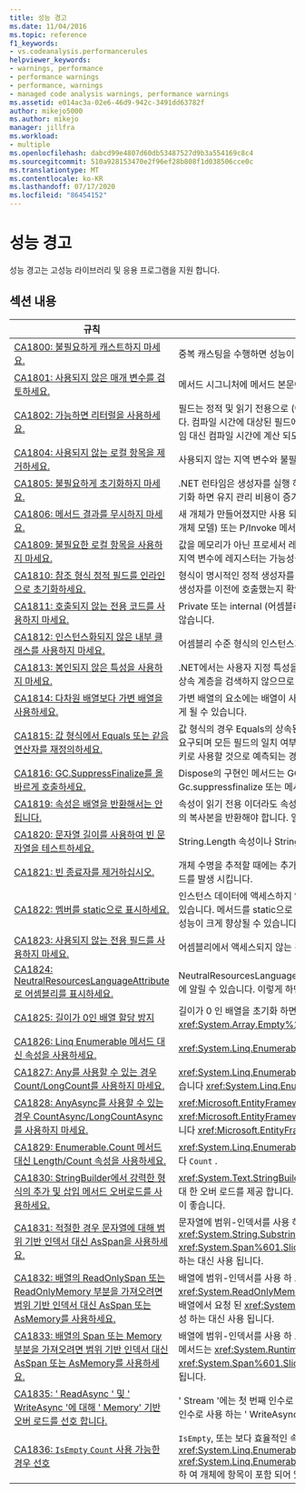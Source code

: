 ```yaml
---
title: 성능 경고
ms.date: 11/04/2016
ms.topic: reference
f1_keywords:
- vs.codeanalysis.performancerules
helpviewer_keywords:
- warnings, performance
- performance warnings
- performance, warnings
- managed code analysis warnings, performance warnings
ms.assetid: e014ac3a-02e6-46d9-942c-3491dd63782f
author: mikejo5000
ms.author: mikejo
manager: jillfra
ms.workload:
- multiple
ms.openlocfilehash: dabcd99e4807d60db53487527d9b3a554169c8c4
ms.sourcegitcommit: 510a928153470e2f96ef28b808f1d038506cce0c
ms.translationtype: MT
ms.contentlocale: ko-KR
ms.lasthandoff: 07/17/2020
ms.locfileid: "86454152"
---
```

# <a name="performance-warnings"></a>성능 경고
성능 경고는 고성능 라이브러리 및 응용 프로그램을 지원 합니다.

## <a name="in-this-section"></a>섹션 내용

| 규칙 | 설명 |
| - | - |
| [CA1800: 불필요하게 캐스트하지 마세요.](../code-quality/ca1800.md) | 중복 캐스팅을 수행하면 성능이 저하됩니다. 특히 간단한 반복 문에서 캐스팅이 수행될 때 더욱 그러합니다. |
| [CA1801: 사용되지 않은 매개 변수를 검토하세요.](../code-quality/ca1801.md) | 메서드 시그니처에 메서드 본문에서 사용되지 않는 매개 변수가 있습니다. |
| [CA1802: 가능하면 리터럴을 사용하세요.](../code-quality/ca1802.md) | 필드는 정적 및 읽기 전용으로 (에서 공유 되 고 읽기 전용)로 선언 되 [!INCLUDE[vbprvb](../code-quality/includes/vbprvb_md.md)] 고, 컴파일 시간에 계산할 수 값으로 초기화 됩니다. 컴파일 시간에 대상된 필드에 할당 되는 값을 계산할 이기 때문에 const 선언을 변경 (에서 Const [!INCLUDE[vbprvb](../code-quality/includes/vbprvb_md.md)]) 필드 값을 런타임 대신 컴파일 시간에 계산 되도록 합니다. |
| [CA1804: 사용되지 않는 로컬 항목을 제거하세요.](../code-quality/ca1804.md) | 사용되지 않는 지역 변수와 불필요한 할당으로 어셈블리의 크기가 증가하고 성능이 저하될 수 있습니다. |
| [CA1805: 불필요하게 초기화하지 마세요.](../code-quality/ca1805.md) | .NET 런타임은 생성자를 실행 하기 전에 참조 형식의 모든 필드를 기본값으로 초기화 합니다. 대부분의 경우 필드를 기본값으로 명시적으로 초기화 하면 유지 관리 비용이 증가 하 고 성능이 저하 될 수 있습니다 (예: 어셈블리 크기 증가). |
| [CA1806: 메서드 결과를 무시하지 마세요.](../code-quality/ca1806.md) | 새 개체가 만들어졌지만 사용 되지 않거나, 새 문자열을 만들고 반환 하는 메서드가 호출 되 고 새 문자열이 사용 되지 않거나, COM (구성 요소 개체 모델) 또는 P/Invoke 메서드가 사용 되지 않는 HRESULT 또는 오류 코드를 반환 합니다. |
| [CA1809: 불필요한 로컬 항목을 사용하지 마세요.](../code-quality/ca1809.md) | 값을 메모리가 아닌 프로세서 레지스터에 저장하는 방법은 성능 최적화에 많이 사용되는 방법이며 "값의 레지스터 등록"이라고도 합니다.  모든 지역 변수에 레지스터는 가능성을 늘리려면 64 로컬 변수 수를 제한 합니다. |
| [CA1810: 참조 형식 정적 필드를 인라인으로 초기화하세요.](../code-quality/ca1810.md) | 형식이 명시적인 정적 생성자를 선언하면 JIT(Just-in-Time) 컴파일러는 형식의 각 정적 메서드와 인스턴스 생성자에 검사를 추가하여 정적 생성자를 이전에 호출했는지 확인합니다. 정적 생성자 검사로 인해 성능이 저하될 수 있습니다. |
| [CA1811: 호출되지 않는 전용 코드를 사용하지 마세요.](../code-quality/ca1811.md) | Private 또는 internal (어셈블리 수준) 멤버는 어셈블리에 호출자가 없으며 공용 언어 런타임에서 호출 되지 않으며 대리자에 의해 호출 되지 않습니다. |
| [CA1812: 인스턴스화되지 않은 내부 클래스를 사용하지 마세요.](../code-quality/ca1812.md) | 어셈블리 수준 형식의 인스턴스가 어셈블리에서 코드에 의해 만들어지지 않습니다. |
| [CA1813: 봉인되지 않은 특성을 사용하지 마세요.](../code-quality/ca1813.md) | .NET에서는 사용자 지정 특성을 검색 하는 메서드를 제공 합니다. 기본적으로 이러한 메서드는 특성 상속 계층을 검색합니다. 특성을 봉인하면 상속 계층을 검색하지 않으므로 성능이 향상될 수 있습니다. |
| [CA1814: 다차원 배열보다 가변 배열을 사용하세요.](../code-quality/ca1814.md) | 가변 배열의 요소에는 배열이 사용됩니다. 요소를 구성 하는 배열은 크기가 다를 수 있으며,이로 인해 일부 데이터 집합에 대해 공간을 낭비 하 게 될 수 있습니다. |
| [CA1815: 값 형식에서 Equals 또는 같음 연산자를 재정의하세요.](../code-quality/ca1815.md) | 값 형식의 경우 Equals의 상속된 구현에서 Reflection 라이브러리를 사용하며 모든 필드의 내용을 비교합니다. Reflection에는 많은 계산이 요구되며 모든 필드의 일치 여부를 비교하는 것이 불필요할 수 있습니다. 사용자가 인스턴스를 비교 또는 정렬하거나 인스턴스를 해시 테이블 키로 사용할 것으로 예측되는 경우에는 값 형식에서 Equals를 구현해야 합니다. |
| [CA1816: GC.SuppressFinalize를 올바르게 호출하세요.](../code-quality/ca1816.md) | Dispose의 구현인 메서드는 GC를 호출 하지 않습니다. Gc.suppressfinalize 또는 Dispose 호출 GC의 구현이 아닌 메서드입니다. Gc.suppressfinalize 또는 메서드는 GC를 호출 합니다. Gc.suppressfinalize 및는이 이외의 항목을 전달 [!INCLUDE[vbprvb](../code-quality/includes/vbprvb_md.md)] 합니다. |
| [CA1819: 속성은 배열을 반환해서는 안 됩니다.](../code-quality/ca1819.md) | 속성이 읽기 전용 이더라도 속성에 의해 반환 되는 배열은 쓰기 방지 되지 않습니다. 배열을 무단으로 변경하지 못하도록 하려면 속성에서 배열의 복사본을 반환해야 합니다. 일반적으로 사용자는 이러한 속성을 호출할 경우 성능에 부정적인 영향을 준다는 것을 인식하지 못합니다. |
| [CA1820: 문자열 길이를 사용하여 빈 문자열을 테스트하세요.](../code-quality/ca1820.md) | String.Length 속성이나 String.IsNullOrEmpty 메서드를 사용하여 문자열을 비교하는 것이 Equals를 사용하는 것보다 훨씬 더 빠릅니다. |
| [CA1821: 빈 종료자를 제거하십시오.](../code-quality/ca1821.md) | 개체 수명을 추적할 때에는 추가로 성능 오버헤드가 발생하므로 가능한 경우 종료자를 사용하지 마십시오. 빈 종료자는 장점 없이 추가 오버 헤드를 발생 시킵니다. |
| [CA1822: 멤버를 static으로 표시하세요.](../code-quality/ca1822.md) | 인스턴스 데이터에 액세스하지 않거나 인스턴스 메서드를 호출하지 않는 멤버는 static([!INCLUDE[vbprvb](../code-quality/includes/vbprvb_md.md)]의 경우 Shared)으로 표시할 수 있습니다. 메서드를 static으로 표시하면 컴파일러는 이러한 멤버에 대한 비가상 호출 사이트를 내보냅니다. 이 경우 성능이 중요한 코드에서 성능이 크게 향상될 수 있습니다. |
| [CA1823: 사용되지 않는 전용 필드를 사용하지 마세요.](../code-quality/ca1823.md) | 어셈블리에서 액세스되지 않는 것으로 보이는 전용 필드가 발견되었습니다. |
| [CA1824: NeutralResourcesLanguageAttribute로 어셈블리를 표시하세요.](../code-quality/ca1824.md) | NeutralResourcesLanguage 특성을 사용하여 어셈블리에 대한 중립 문화권의 리소스를 표시하는 데 사용된 언어를 ResourceManager에 알릴 수 있습니다. 이렇게 하면 로드한 첫 리소스에 대한 찾기 성능을 향상시킬 수 있으며 작업이 간단해집니다. |
| [CA1825: 길이가 0인 배열 할당 방지](../code-quality/ca1825.md) | 길이가 0 인 배열을 초기화 하면 불필요 한 메모리 할당이 발생 합니다. 대신를 호출 하 여 정적으로 할당 된 빈 배열 인스턴스를 사용 합니다 <xref:System.Array.Empty%2A?displayProperty=nameWithType> . 메모리 할당은이 메서드의 모든 호출에서 공유 됩니다. |
| [CA1826: Linq Enumerable 메서드 대신 속성을 사용하세요.](../code-quality/ca1826.md) | <xref:System.Linq.Enumerable>LINQ 메서드는 보다 효율적인 동등한 속성을 지 원하는 형식에서 사용 되었습니다. |
| [CA1827: Any를 사용할 수 있는 경우 Count/LongCount를 사용하지 마세요.](../code-quality/ca1827.md) | <xref:System.Linq.Enumerable.Count%2A>또는 메서드가 <xref:System.Linq.Enumerable.LongCount%2A> 더 효율적으로 사용 되었습니다 <xref:System.Linq.Enumerable.Any%2A> . |
| [CA1828: AnyAsync를 사용할 수 있는 경우 CountAsync/LongCountAsync를 사용하지 마세요.](../code-quality/ca1828.md) | <xref:Microsoft.EntityFrameworkCore.EntityFrameworkQueryableExtensions.CountAsync%2A>또는 메서드가 <xref:Microsoft.EntityFrameworkCore.EntityFrameworkQueryableExtensions.LongCountAsync%2A> 더 효율적으로 사용 되었습니다 <xref:Microsoft.EntityFrameworkCore.EntityFrameworkQueryableExtensions.AnyAsync%2A> . |
| [CA1829: Enumerable.Count 메서드 대신 Length/Count 속성을 사용하세요.](../code-quality/ca1829.md) | <xref:System.Linq.Enumerable.Count%2A>LINQ 메서드가 동등한, 보다 효율적인 또는 속성을 지 원하는 형식에서 사용 `Length` 되었습니다 `Count` . |
| [CA1830: StringBuilder에서 강력한 형식의 추가 및 삽입 메서드 오버로드를 사용하세요.](../code-quality/ca1830.md) | <xref:System.Text.StringBuilder.Append%2A>및 <xref:System.Text.StringBuilder.Insert%2A> 는 system.string 이외의 여러 형식에 대 한 오버 로드를 제공 합니다.  가능 하면 ToString () 및 문자열 기반 오버 로드를 사용 하는 것 보다 강력한 형식의 오버 로드를 사용 하는 것이 좋습니다. |
| [CA1831: 적절한 경우 문자열에 대해 범위 기반 인덱서 대신 AsSpan을 사용하세요.](../code-quality/ca1831.md) | 문자열에 범위-인덱서를 사용 하 고 해당 값을 ReadOnlySpan char 형식에 암시적으로 할당 하는 경우 &lt; &gt; 이 메서드는 <xref:System.String.Substring%2A?#System_String_Substring_System_Int32_System_Int32_> <xref:System.Span%601.Slice%2A?#System_Span_1_Slice_System_Int32_System_Int32_> 문자열의 요청 된 부분 복사본을 생성 하는 대신 사용 됩니다. |
| [CA1832: 배열의 ReadOnlySpan 또는 ReadOnlyMemory 부분을 가져오려면 범위 기반 인덱서 대신 AsSpan 또는 AsMemory를 사용하세요.](../code-quality/ca1832.md) | 배열에 범위-인덱서를 사용 하 고 또는 형식에 값을 암시적으로 할당 하는 경우 <xref:System.ReadOnlySpan%601> <xref:System.ReadOnlyMemory%601> 이 메서드는 <xref:System.Runtime.CompilerServices.RuntimeHelpers.GetSubArray%2A> 배열에서 요청 된 <xref:System.Span%601.Slice%2A?#System_Span_1_Slice_System_Int32_System_Int32_> 부분의 복사본을 생성 하는 대신 사용 됩니다. |
| [CA1833: 배열의 Span 또는 Memory 부분을 가져오려면 범위 기반 인덱서 대신 AsSpan 또는 AsMemory를 사용하세요.](../code-quality/ca1833.md) | 배열에 범위-인덱서를 사용 하 고 또는 형식에 값을 암시적으로 할당 하는 경우 <xref:System.Span%601> <xref:System.Memory%601> 이 메서드는 <xref:System.Runtime.CompilerServices.RuntimeHelpers.GetSubArray%2A> 배열에서 요청 된 <xref:System.Span%601.Slice%2A?#System_Span_1_Slice_System_Int32_System_Int32_> 부분의 복사본을 생성 하는 대신 사용 됩니다. |
| [CA1835: ' ReadAsync ' 및 ' WriteAsync '에 대해 ' Memory' 기반 오버 로드를 선호 합니다.](../code-quality/ca1835.md) | ' Stream '에는 첫 번째 인수로 ' Memory Byte '를 사용 하는 ' ReadAsync ' 오버 로드 &lt; &gt; 와 ' ReadOnlyMemory &lt; Byte &gt; '를 첫 번째 인수로 사용 하는 ' WriteAsync ' 오버 로드가 있습니다. 더 효율적인 메모리 기반 오버 로드를 호출 하는 것이 좋습니다. |
| [CA1836: `IsEmpty` `Count` 사용 가능한 경우 선호](../code-quality/ca1836.md) | `IsEmpty`, 또는 보다 효율적인 속성을 사용 `Count` `Length` <xref:System.Linq.Enumerable.Count%60%601%28System.Collections.Generic.IEnumerable%7B%60%600%7D%29> <xref:System.Linq.Enumerable.LongCount%60%601%28System.Collections.Generic.IEnumerable%7B%60%600%7D%29> 하 여 개체에 항목이 포함 되어 있는지 여부를 확인 하는 것이 좋습니다. |
